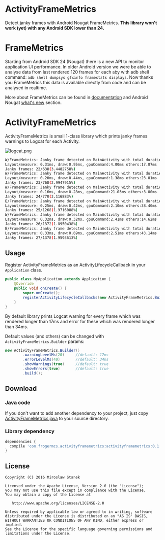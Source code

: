# ActivityFrameMetrics
Detect janky frames with Android Nougat FrameMetrics. **This library won't work (yet) with any Android SDK lower than 24.**

# FrameMetrics
Starting from Android SDK 24 (Nougat) there is a new API to monitor application UI performance. In older Android version we were be able to analyse data from last rendered 120 frames for each aby with adb shell command: `adb shell dumpsys gfxinfo framestats displays`. Now thanks you FrameMetrics this data is available directly from code and can be analysed in realtime. 

More about FrameMetrics can be found in [documentation]() and Android Nougat [what's new](https://developer.android.com/about/versions/nougat/android-7.0.html#framemetrics_api) section.

# ActivityFrameMetrics
ActivityFrameMetrics is small 1-class library which prints janky frames warnings to Logcat for each Activity.

![logcat.png](https://raw.githubusercontent.com/frogermcs/ActivityFrameMetrics/master/art/logcat.png)

```bash
W/FrameMetrics: Janky frame detected on MainActivity with total duration: 23.13ms
Layout/measure: 0.31ms, draw:0.95ms, gpuCommand:4.00ms others:17.87ms
Janky frames: 22/638(3.4482758%)
W/FrameMetrics: Janky frame detected on MainActivity with total duration: 25.02ms
Layout/measure: 0.20ms, draw:0.44ms, gpuCommand:1.38ms others:23.01ms
Janky frames: 23/768(2.9947915%)
W/FrameMetrics: Janky frame detected on MainActivity with total duration: 24.46ms
Layout/measure: 0.16ms, draw:0.28ms, gpuCommand:21.03ms others:3.00ms
Janky frames: 24/770(3.116883%)
E/FrameMetrics: Janky frame detected on MainActivity with total duration: 41.17ms
Layout/measure: 0.25ms, draw:0.42ms, gpuCommand:2.10ms others:38.40ms
Janky frames: 25/1268(1.9716088%)
W/FrameMetrics: Janky frame detected on MainActivity with total duration: 17.66ms
Layout/measure: 0.32ms, draw:0.32ms, gpuCommand:2.41ms others:14.62ms
Janky frames: 26/1372(1.8950438%)
E/FrameMetrics: Janky frame detected on MainActivity with total duration: 46.68ms
Layout/measure: 0.33ms, draw:0.69ms, gpuCommand:2.51ms others:43.14ms
Janky frames: 27/1378(1.9593613%)
```

## Usage

Register ActivityFrameMetrics as an ActivityLifecycleCallback in your `Application` class. 

```java
public class MyApplication extends Application {
    @Override
    public void onCreate() {
        super.onCreate();
        registerActivityLifecycleCallbacks(new ActivityFrameMetrics.Builder().build());
    }
}
```

By default library prints Logcat warning for every frame which was rendered longer than 17ms and error for these which was rendered longer than 34ms.

Default values (and others) can be changed with `ActivityFrameMetrics.Builder` params:

```java
new ActivityFrameMetrics.Builder()
        .warningLevelMs(20)     //default: 17ms
        .errorLevelMs(40)       //default: 34ms
        .showWarnings(true)     //default: true
        .showErrors(true)       //default: true
        .build();
```

## Download

### Java code

If you don't want to add another dependency to your project, just copy [ActivityFrameMetrics.java](https://github.com/frogermcs/ActivityFrameMetrics/blob/master/activityframemetrics/src/main/java/com/frogermcs/activityframemetrics/ActivityFrameMetrics.java) to your source directory.

### Library dependency

```gradle
dependencies {
  compile 'com.frogermcs.activityframemetrics:activityframemetrics:0.1.0'
}
```

## License

    Copyright (C) 2016 Miroslaw Stanek

    Licensed under the Apache License, Version 2.0 (the "License");
    you may not use this file except in compliance with the License.
    You may obtain a copy of the License at

       http://www.apache.org/licenses/LICENSE-2.0

    Unless required by applicable law or agreed to in writing, software
    distributed under the License is distributed on an "AS IS" BASIS,
    WITHOUT WARRANTIES OR CONDITIONS OF ANY KIND, either express or implied.
    See the License for the specific language governing permissions and
    limitations under the License.


